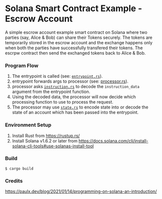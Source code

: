 # Solana Smart Contract Example - Escrow Account
A simple escrow account example smart contract on Solana where two parties (say, Alice & Bob) can share their Tokens securely. The tokens are temporarily stored in the escrow account and the exchange happens only when both the parties have successfully transfered their tokens. The escrpw contract then send the exchanged tokens back to Alice & Bob.

### Program Flow
1. The entrypoint is called (see: [`entrypoint.rs`](src/entryopint.rs)).
2. entrypoint forwards args to processor (see: [processor.rs](src/processor.rs)).
3. processor asks [`instruction.rs`](src/instruction.rs) to decode the `instruction_data` argument from the entrypoint function.
4. Using the decoded data, the processor will now decide which processing function to use to process the request.
5. The processor may use [`state.rs`](src/state.rs) to encode state into or decode the state of an account which has been passed into the entrypoint.


### Environment Setup
1. Install Rust from https://rustup.rs/
2. Install Solana v1.6.2 or later from https://docs.solana.com/cli/install-solana-cli-tools#use-solanas-install-tool

### Build
```
$ cargo build
```

### Credits
https://paulx.dev/blog/2021/01/14/programming-on-solana-an-introduction/

